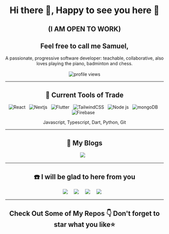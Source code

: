 <h1 align="center"> Hi there 👋, Happy to see you here 🤗</h1>
<h2 align="center"> (I AM OPEN TO WORK) </h2>
<h2 align="center">Feel free to call me Samuel,</h2>
<p align="center">
A passionate, progressive software developer: 
teachable,
collaborative,
also loves playing the piano, badminton and chess.
  <br> <br>
  <img src="https://komarev.com/ghpvc/?username=sookwalinga&color=blueviolet" alt="profile views" />
</p>
<hr>

<h2 align="center"> 🧰 Current Tools of Trade</h2>
<p align="center">
<img alt="React" src="https://img.shields.io/badge/react%20-%2300D9FF.svg?&style=for-the-badge&logo=react&logoColor=white" />&nbsp;&nbsp;
<img alt="Nextjs" src="https://img.shields.io/badge/nextjs%20-%23404d59.svg?&style=for-the-badge&logo=next&logoColor=white" />&nbsp;&nbsp;
<img alt = "Flutter" src="https://img.shields.io/badge/Flutter%20-%2300D9FF.svg?&style=for-the-badge&logo=flutter&logoColor=white" />&nbsp;&nbsp;
<img alt = "TailwindCSS" src="https://img.shields.io/badge/Tailwind CSS%20-%2300D9FF.svg?&style=for-the-badge&logo=tailwindcss&logoColor=white" />&nbsp;&nbsp;
<img alt = "Node js" src="https://img.shields.io/badge/node.js%20-%2343853D.svg?&style=for-the-badge&logo=node.js&logoColor=white" />&nbsp;&nbsp;
<img alt="mongoDB" src ="https://img.shields.io/badge/MongoDB-%234ea94b.svg?&style=for-the-badge&logo=mongodb&logoColor=white"/>&nbsp;&nbsp;
<img alt="Firebase" src ="https://img.shields.io/badge/Firebase-%FFA611.svg?&style=for-the-badge&logo=firebase&logoColor=white"/>&nbsp;&nbsp;
</p>
<p align="center">Javascript, Typescript, Dart, Python, Git</p>
<hr>

<h2 align="center">💭 My Blogs</h2>
<p align="center">
  <a target="_blank" href="https://sookwalinga.medium.com/"><img src="https://img.shields.io/badge/Medium%20-%231572B6.svg?&style=for-the-badge&logo=medium&logoColor=white" /></a>&nbsp;&nbsp;&nbsp;
</p>
<hr>

<h2  align="center">☎️ I will be glad to here from you</h2>
<p align="center">
  <a target="_blank"href="https://sookwalinga.netlify.app/"><img src="https://img.shields.io/badge/my%20portfolio-5b0b9c.svg?&style=for-the-badge&logo=tableau&logoColor=white" /></a>&nbsp;&nbsp;&nbsp;&nbsp;
  <a target="_blank"href="https://www.linkedin.com/in/sookwalinga"><img src="https://img.shields.io/badge/linkedin-%230077B5.svg?&style=for-the-badge&logo=linkedin&logoColor=white" /></a>&nbsp;&nbsp;&nbsp;&nbsp;
  <a target="_blank"href="https://twitter.com/sookwalinga"><img src="https://img.shields.io/badge/twitter-%231DA1F2.svg?&style=for-the-badge&logo=twitter&logoColor=white" /></a>&nbsp;&nbsp;&nbsp;&nbsp;
  <a href="mailto:sookwalinga@gmail.com?subject=Hello%20Samuel,%20From%20Github"><img src="https://img.shields.io/badge/gmail-%23D14836.svg?&style=for-the-badge&logo=gmail&logoColor=white" /></a>&nbsp;&nbsp;&nbsp;&nbsp;
</p>

<hr>

<h2  align="center">Check Out Some of My Repos 👇 Don't forget to star what you like⭐</h2>

